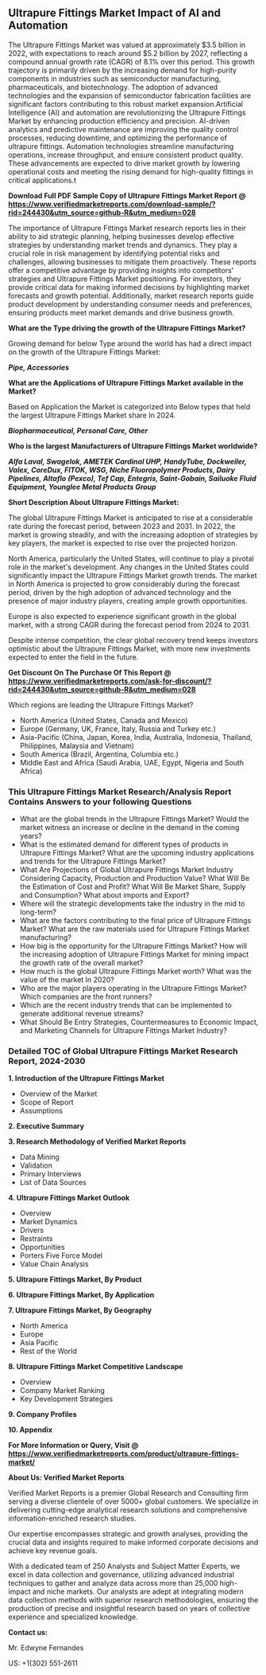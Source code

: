 <h2>Ultrapure Fittings Market Impact of AI and Automation</h2>The Ultrapure Fittings Market was valued at approximately $3.5 billion in 2022, with expectations to reach around $5.2 billion by 2027, reflecting a compound annual growth rate (CAGR) of 8.1% over this period. This growth trajectory is primarily driven by the increasing demand for high-purity components in industries such as semiconductor manufacturing, pharmaceuticals, and biotechnology. The adoption of advanced technologies and the expansion of semiconductor fabrication facilities are significant factors contributing to this robust market expansion.Artificial Intelligence (AI) and automation are revolutionizing the Ultrapure Fittings Market by enhancing production efficiency and precision. AI-driven analytics and predictive maintenance are improving the quality control processes, reducing downtime, and optimizing the performance of ultrapure fittings. Automation technologies streamline manufacturing operations, increase throughput, and ensure consistent product quality. These advancements are expected to drive market growth by lowering operational costs and meeting the rising demand for high-quality fittings in critical applications.t</p><p id="" class=""><strong>Download Full PDF Sample Copy of Ultrapure Fittings Market Report @ <a href="https://www.verifiedmarketreports.com/download-sample/?rid=244430&utm_source=github-R&utm_medium=028" target="_blank">https://www.verifiedmarketreports.com/download-sample/?rid=244430&utm_source=github-R&utm_medium=028</a></strong></p><p>The importance of&nbsp;Ultrapure Fittings Market research reports lies in their ability to aid strategic planning, helping businesses develop effective strategies by understanding market trends and dynamics. They play a crucial role in risk management by identifying potential risks and challenges, allowing businesses to mitigate them proactively. These reports offer a competitive advantage by providing insights into competitors' strategies and Ultrapure Fittings Market positioning. For investors, they provide critical data for making informed decisions by highlighting market forecasts and growth potential. Additionally, market research reports guide product development by understanding consumer needs and preferences, ensuring products meet market demands and drive business growth.</p><p><strong>What are the&nbsp;Type driving the growth of the Ultrapure Fittings Market?</strong></p><p id="" class="">Growing demand for below Type around the world has had a direct impact on the growth of the Ultrapure Fittings Market:</p><em><strong>Pipe, Accessories</strong></em></p><strong>What are the&nbsp;Applications&nbsp;of Ultrapure Fittings Market available in the Market?</strong></p><p id="" class="">Based on Application the Market is categorized into Below types that held the largest Ultrapure Fittings Market share In 2024.</p><em><strong>Biopharmaceutical, Personal Care, Other</strong></em></p><strong>Who is the largest Manufacturers of Ultrapure Fittings Market worldwide?</strong></p><p><em><strong>Alfa Laval, Swagelok, AMETEK Cardinal UHP, HandyTube, Dockweiler, Valex, CoreDux, FITOK, WSG, Niche Fluoropolymer Products, Dairy Pipelines, Altaflo (Pexco), Tef Cap, Entegris, Saint-Gobain, Sailuoke Fluid Equipment, Younglee Metal Products Group</strong></em></p><p id="" class=""><strong>Short Description About Ultrapure Fittings Market:</strong></p><p>The global Ultrapure Fittings Market is anticipated to rise at a considerable rate during the forecast period, between 2023 and 2031. In 2022, the market is growing steadily, and with the increasing adoption of strategies by key players, the market is expected to rise over the projected horizon.</p><p>North America, particularly the United States, will continue to play a pivotal role in the market's development. Any changes in the United States could significantly impact the Ultrapure Fittings Market growth trends. The market in North America is projected to grow considerably during the forecast period, driven by the high adoption of advanced technology and the presence of major industry players, creating ample growth opportunities.</p><p>Europe is also expected to experience significant growth in the global market, with a strong CAGR during the forecast period from 2024 to 2031.</p><p>Despite intense competition, the clear global recovery trend keeps investors optimistic about the Ultrapure Fittings Market, with more new investments expected to enter the field in the future.</p><p id="" class=""><strong>Get Discount On The Purchase Of This Report @ <a href="https://www.verifiedmarketreports.com/ask-for-discount/?rid=244430&utm_source=github-R&utm_medium=028" target="_blank">https://www.verifiedmarketreports.com/ask-for-discount/?rid=244430&utm_source=github-R&utm_medium=028</a></strong></p>Which regions are leading the Ultrapure Fittings Market?</p><ul><li>North America (United States, Canada and Mexico)</li><li>Europe (Germany, UK, France, Italy, Russia and Turkey etc.)</li><li>Asia-Pacific (China, Japan, Korea, India, Australia, Indonesia, Thailand, Philippines, Malaysia and Vietnam)</li><li>South America (Brazil, Argentina, Columbia etc.)</li><li>Middle East and Africa (Saudi Arabia, UAE, Egypt, Nigeria and South Africa)</li></ul><h3 id="" class="">This Ultrapure Fittings Market Research/Analysis Report Contains Answers to your following Questions</h3><ul><li>What are the global trends in the Ultrapure Fittings Market? Would the market witness an increase or decline in the demand in the coming years?</li><li>What is the estimated demand for different types of products in Ultrapure Fittings Market? What are the upcoming industry applications and trends for the Ultrapure Fittings Market?</li><li>What Are Projections of Global Ultrapure Fittings Market Industry Considering Capacity, Production and Production Value? What Will Be the Estimation of Cost and Profit? What Will Be Market Share, Supply and Consumption? What about imports and Export?</li><li>Where will the strategic developments take the industry in the mid to long-term?</li><li>What are the factors contributing to the final price of Ultrapure Fittings Market? What are the raw materials used for Ultrapure Fittings Market manufacturing?</li><li>How big is the opportunity for the Ultrapure Fittings Market? How will the increasing adoption of Ultrapure Fittings Market for mining impact the growth rate of the overall market?</li><li>How much is the global Ultrapure Fittings Market worth? What was the value of the market In 2020?</li><li>Who are the major players operating in the Ultrapure Fittings Market? Which companies are the front runners?</li><li>Which are the recent industry trends that can be implemented to generate additional revenue streams?</li><li>What Should Be Entry Strategies, Countermeasures to Economic Impact, and Marketing Channels for Ultrapure Fittings Market Industry?</li></ul><h3 id="" class="">Detailed TOC of Global Ultrapure Fittings Market Research Report, 2024-2030</h3><p id="" class=""><strong>1. Introduction of the Ultrapure Fittings Market</strong></p><ul><li>Overview of the Market</li><li>Scope of Report</li><li>Assumptions</li></ul><p id="" class=""><strong>2. Executive Summary</strong></p><p id="" class=""><strong>3. Research Methodology of Verified Market Reports</strong></p><ul><li>Data Mining</li><li>Validation</li><li>Primary Interviews</li><li>List of Data Sources</li></ul><p id="" class=""><strong>4. Ultrapure Fittings Market Outlook</strong></p><ul><li>Overview</li><li>Market Dynamics</li><li>Drivers</li><li>Restraints</li><li>Opportunities</li><li>Porters Five Force Model</li><li>Value Chain Analysis</li></ul><p id="" class=""><strong>5. Ultrapure Fittings Market, By Product</strong></p><p id="" class=""><strong>6. Ultrapure Fittings Market, By Application</strong></p><p id="" class=""><strong>7. Ultrapure Fittings Market, By Geography</strong></p><ul><li>North America</li><li>Europe</li><li>Asia Pacific</li><li>Rest of the World</li></ul><p id="" class=""><strong>8. Ultrapure Fittings Market Competitive Landscape</strong></p><ul><li>Overview</li><li>Company Market Ranking</li><li>Key Development Strategies</li></ul><p id="" class=""><strong>9. Company Profiles</strong></p><p id="" class=""><strong>10. Appendix</strong></p><p id="" class=""><strong>For More Information or Query, Visit @ <a href="https://www.verifiedmarketreports.com/product/ultrapure-fittings-market/" target="_blank">https://www.verifiedmarketreports.com/product/ultrapure-fittings-market/</a></strong></p><p id="" class=""><strong>About Us: Verified Market Reports</strong></p><p id="" class="">Verified Market Reports is a premier Global Research and Consulting firm serving a diverse clientele of over 5000+ global customers. We specialize in delivering cutting-edge analytical research solutions and comprehensive information-enriched research studies.</p><p id="" class="">Our expertise encompasses strategic and growth analyses, providing the crucial data and insights required to make informed corporate decisions and achieve key revenue goals.</p><p id="" class="">With a dedicated team of 250 Analysts and Subject Matter Experts, we excel in data collection and governance, utilizing advanced industrial techniques to gather and analyze data across more than 25,000 high-impact and niche markets. Our analysts are adept at integrating modern data collection methods with superior research methodologies, ensuring the production of precise and insightful research based on years of collective experience and specialized knowledge.</p><p id="" class=""><strong>Contact us:</strong></p><p id="" class="">Mr. Edwyne Fernandes</p><p id="" class="">US: +1(302) 551-2611</p>